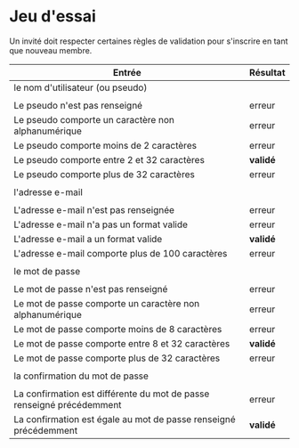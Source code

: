 # Jeu d'essai

Un invité doit respecter certaines règles de validation pour s'inscrire en tant que nouveau membre.

|Entrée|Résultat|
|-|-|
|le nom d'utilisateur (ou pseudo)||
|||
|Le pseudo n'est pas renseigné|erreur|
|Le pseudo comporte un caractère non alphanumérique|erreur|
|Le pseudo comporte moins de 2 caractères|erreur|
|Le pseudo comporte entre 2 et 32 caractères|**validé**|
|Le pseudo comporte plus de 32 caractères|erreur|
|||
|l'adresse e-mail||
|||
|L'adresse e-mail n'est pas renseignée|erreur|
|L'adresse e-mail n'a pas un format valide|erreur|
|L'adresse e-mail a un format valide|**validé**|
|L'adresse e-mail comporte plus de 100 caractères|erreur|
|||
|le mot de passe||
|||
|Le mot de passe n'est pas renseigné|erreur|
|Le mot de passe comporte un caractère non alphanumérique|erreur|
|Le mot de passe comporte moins de 8 caractères|erreur|
|Le mot de passe comporte entre 8 et 32 caractères|**validé**|
|Le mot de passe comporte plus de 32 caractères|erreur|
|||
|la confirmation du mot de passe||
|||
|La confirmation est différente du mot de passe renseigné précédemment|erreur|
|La confirmation est égale au mot de passe renseigné précédemment|**validé**|